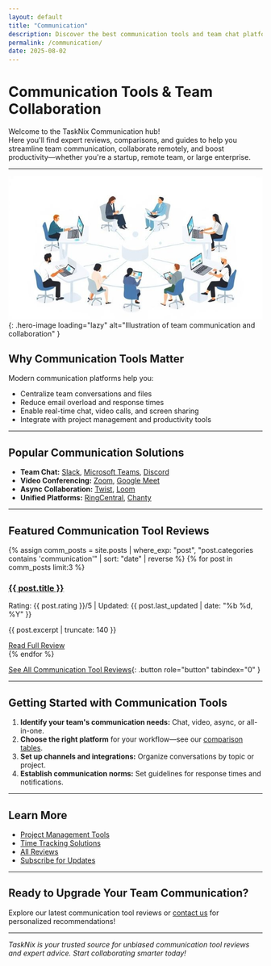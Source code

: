 ```yaml
---
layout: default
title: "Communication"
description: Discover the best communication tools and team chat platforms. Explore expert reviews, comparisons, and actionable tips for improving collaboration and remote work.
permalink: /communication/
date: 2025-08-02
---
```


# Communication Tools & Team Collaboration

Welcome to the TaskNix Communication hub!  
Here you'll find expert reviews, comparisons, and guides to help you streamline team communication, collaborate remotely, and boost productivity—whether you're a startup, remote team, or large enterprise.

---

![Team Communication and Collaboration](/images/team-communication-collaboration.jpg){: .hero-image loading="lazy" alt="Illustration of team communication and collaboration" }

## Why Communication Tools Matter

Modern communication platforms help you:

- Centralize team conversations and files
- Reduce email overload and response times
- Enable real-time chat, video calls, and screen sharing
- Integrate with project management and productivity tools

---

## Popular Communication Solutions

- **Team Chat:** [Slack](/reviews/slack-review), [Microsoft Teams](/reviews/microsoft-teams-review), [Discord](/reviews/discord-review)
- **Video Conferencing:** [Zoom](/reviews/zoom-review), [Google Meet](/reviews/google-meet-review)
- **Async Collaboration:** [Twist](/reviews/twist-review), [Loom](/reviews/loom-review)
- **Unified Platforms:** [RingCentral](/reviews/ringcentral-review), [Chanty](/reviews/chanty-review)

---

## Featured Communication Tool Reviews

{% assign comm_posts = site.posts | where_exp: "post", "post.categories contains 'communication'" | sort: "date" | reverse %}
{% for post in comm_posts limit:3 %}
<div class="review-preview">
  <h3><a href="{{ post.url | relative_url }}">{{ post.title }}</a></h3>
  <p class="meta">Rating: {{ post.rating }}/5 | Updated: {{ post.last_updated | date: "%b %d, %Y" }}</p>
  <p>{{ post.excerpt | truncate: 140 }}</p>
  <a href="{{ post.url | relative_url }}" class="button secondary" role="button" tabindex="0" style="margin-top:10px;">Read Full Review</a>
</div>
{% endfor %}

[See All Communication Tool Reviews](/reviews?category=communication){: .button role="button" tabindex="0" }

---

## Getting Started with Communication Tools

1. **Identify your team's communication needs:** Chat, video, async, or all-in-one.
2. **Choose the right platform** for your workflow—see our [comparison tables](/comparisons).
3. **Set up channels and integrations:** Organize conversations by topic or project.
4. **Establish communication norms:** Set guidelines for response times and notifications.

---

## Learn More

- [Project Management Tools](/project_management)
- [Time Tracking Solutions](/time_tracking)
- [All Reviews](/reviews)
- [Subscribe for Updates](/newsletter)

---

## Ready to Upgrade Your Team Communication?

Explore our latest communication tool reviews or [contact us](/contact) for personalized recommendations!

---

*TaskNix is your trusted source for unbiased communication tool reviews and expert advice. Start collaborating smarter today!*